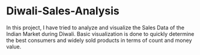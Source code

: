 # Diwali-Sales-Analysis
In this project, I have tried to analyze and visualize the Sales Data of the Indian Market during Diwali. Basic visualization is done to quickly determine the best consumers and widely sold products in terms of count and money value.
